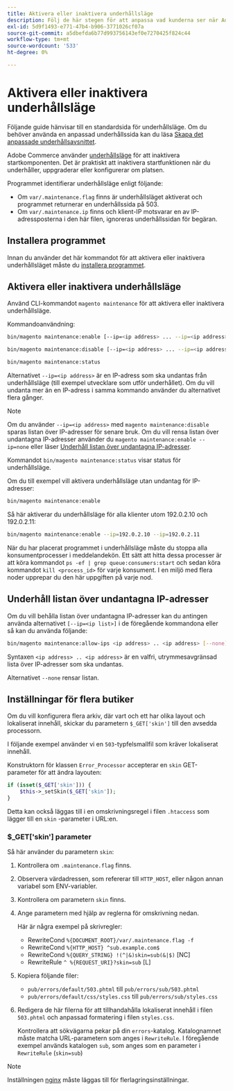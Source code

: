 ```yaml
---
title: Aktivera eller inaktivera underhållsläge
description: Följ de här stegen för att anpassa vad kunderna ser när Adobe Commerce-driftsättningen är nere för underhåll.
exl-id: 5d9f1493-e771-47b4-b906-3771026cf07a
source-git-commit: a5dbefda6b77d993756143ef0e7270425f824c44
workflow-type: tm+mt
source-wordcount: '533'
ht-degree: 0%

---
```


# Aktivera eller inaktivera underhållsläge

Följande guide hänvisar till en standardsida för underhållsläge. Om du behöver använda en anpassad underhållssida kan du läsa [Skapa det anpassade underhållsavsnittet](../../upgrade/troubleshooting/maintenance-mode-options.md).

Adobe Commerce använder [underhållsläge](../../configuration/bootstrap/application-modes.md#maintenance-mode) för att inaktivera startkomponenten. Det är praktiskt att inaktivera startfunktionen när du underhåller, uppgraderar eller konfigurerar om platsen.

Programmet identifierar underhållsläge enligt följande:

* Om `var/.maintenance.flag` finns är underhållsläget aktiverat och programmet returnerar en underhållssida på 503.
* Om `var/.maintenance.ip` finns och klient-IP motsvarar en av IP-adressposterna i den här filen, ignoreras underhållssidan för begäran.

## Installera programmet

Innan du använder det här kommandot för att aktivera eller inaktivera underhållsläget måste du [installera programmet](../advanced.md).

## Aktivera eller inaktivera underhållsläge

Använd CLI-kommandot `magento maintenance` för att aktivera eller inaktivera underhållsläge.

Kommandoanvändning:

```bash
bin/magento maintenance:enable [--ip=<ip address> ... --ip=<ip address>] | [ip=none]
```

```bash
bin/magento maintenance:disable [--ip=<ip address> ... --ip=<ip address>] | [ip=none]
```

```bash
bin/magento maintenance:status
```

Alternativet `--ip=<ip address>` är en IP-adress som ska undantas från underhållsläge (till exempel utvecklare som utför underhållet). Om du vill undanta mer än en IP-adress i samma kommando använder du alternativet flera gånger.

>[!NOTE]
>
>Om du använder `--ip=<ip address>` med `magento maintenance:disable` sparas listan över IP-adresser för senare bruk. Om du vill rensa listan över undantagna IP-adresser använder du `magento maintenance:enable --ip=none` eller läser [Underhåll listan över undantagna IP-adresser](#maintain-the-list-of-exempt-ip-addresses).

Kommandot `bin/magento maintenance:status` visar status för underhållsläge.

Om du till exempel vill aktivera underhållsläge utan undantag för IP-adresser:

```bash
bin/magento maintenance:enable
```

Så här aktiverar du underhållsläge för alla klienter utom 192.0.2.10 och 192.0.2.11:

```bash
bin/magento maintenance:enable --ip=192.0.2.10 --ip=192.0.2.11
```

När du har placerat programmet i underhållsläge måste du stoppa alla konsumentprocesser i meddelandekön.
Ett sätt att hitta dessa processer är att köra kommandot `ps -ef | grep queue:consumers:start` och sedan köra kommandot `kill <process_id>` för varje konsument. I en miljö med flera noder upprepar du den här uppgiften på varje nod.

## Underhåll listan över undantagna IP-adresser

Om du vill behålla listan över undantagna IP-adresser kan du antingen använda alternativet `[--ip=<ip list>]` i de föregående kommandona eller så kan du använda följande:

```bash
bin/magento maintenance:allow-ips <ip address> .. <ip address> [--none]
```

Syntaxen `<ip address> .. <ip address>` är en valfri, utrymmesavgränsad lista över IP-adresser som ska undantas.

Alternativet `--none` rensar listan.

## Inställningar för flera butiker

<!-- To set up multiple stores, each with a different layout and localized content, create a skin for each and put it into `pub/errors/{name}` where `{name}` is the store code. To distinguish between stores and websites with the same instance, use `pub/errors/{type}-{name}` where `{type}` is either `store` or `website` and matches the `MAGE_RUN_TYPE` in your server configuration. Another option is to pass the `$_GET['skin']` parameter to the intended processor. This method requires a specific configuration on your server. -->
<!-- Replace the line below with the commented text after https://github.com/magento/magento2/pull/35095 is merged. -->

Om du vill konfigurera flera arkiv, där vart och ett har olika layout och lokaliserat innehåll, skickar du parametern `$_GET['skin']` till den avsedda processorn.

I följande exempel använder vi en `503`-typfelsmallfil som kräver lokaliserat innehåll.

Konstruktorn för klassen `Error_Processor` accepterar en `skin` GET-parameter för att ändra layouten:

```php
if (isset($_GET['skin'])) {
    $this->_setSkin($_GET['skin']);
}
```

Detta kan också läggas till i en omskrivningsregel i filen `.htaccess` som lägger till en `skin` -parameter i URL:en.

### $_GET[&#39;skin&#39;] parameter

Så här använder du parametern `skin`:

1. Kontrollera om `.maintenance.flag` finns.
1. Observera värdadressen, som refererar till `HTTP_HOST`, eller någon annan variabel som ENV-variabler.
1. Kontrollera om parametern `skin` finns.
1. Ange parametern med hjälp av reglerna för omskrivning nedan.

   Här är några exempel på skrivregler:

   * RewriteCond `%{DOCUMENT_ROOT}/var/.maintenance.flag -f`
   * RewriteCond `%{HTTP_HOST} ^sub.example.com$`
   * RewriteCond `%{QUERY_STRING} !(^|&)skin=sub(&|$)` [NC]
   * RewriteRule `^ %{REQUEST_URI}?skin=sub` [L]

1. Kopiera följande filer:

   * `pub/errors/default/503.phtml` till `pub/errors/sub/503.phtml`
   * `pub/errors/default/css/styles.css` till `pub/errors/sub/styles.css`

1. Redigera de här filerna för att tillhandahålla lokaliserat innehåll i filen `503.phtml` och anpassad formatering i filen `styles.css`.

   Kontrollera att sökvägarna pekar på din `errors`-katalog. Katalognamnet måste matcha URL-parametern som anges i `RewriteRule`. I föregående exempel används katalogen `sub`, som anges som en parameter i `RewriteRule` (`skin=sub`)

>[!NOTE]
>
>Inställningen [nginx](../../configuration/multi-sites/ms-nginx.md) måste läggas till för flerlagringsinställningar.
